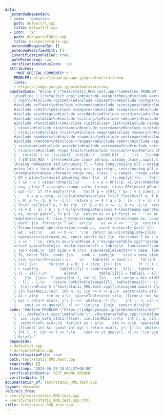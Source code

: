 ```yaml
---
data:
  _extendedDependsOn:
  - icon: ':question:'
    path: default/t.cpp
    title: default/t.cpp
  - icon: ':x:'
    path: ds/sparseTable.cpp
    title: ds/sparseTable.cpp
  _extendedRequiredBy: []
  _extendedVerifiedWith: []
  _isVerificationFailed: true
  _pathExtension: cpp
  _verificationStatusIcon: ':x:'
  attributes:
    '*NOT_SPECIAL_COMMENTS*': ''
    PROBLEM: https://judge.yosupo.jp/problem/staticrmq
    links:
    - https://judge.yosupo.jp/problem/staticrmq
  bundledCode: "#line 1 \"test/static_RMQ.test.cpp\"\n#define PROBLEM \"https://judge.yosupo.jp/problem/staticrmq\"\
    \n\n#line 1 \"default/t.cpp\"\n#include <algorithm>\n#include <array>\n#include\
    \ <bit>\n#include <bitset>\n#include <cassert>\n#include <cctype>\n#include <cfenv>\n\
    #include <cfloat>\n#include <chrono>\n#include <cinttypes>\n#include <climits>\n\
    #include <cmath>\n#include <compare>\n#include <complex>\n#include <concepts>\n\
    #include <cstdarg>\n#include <cstddef>\n#include <cstdint>\n#include <cstdio>\n\
    #include <cstdlib>\n#include <cstring>\n#include <deque>\n#include <fstream>\n\
    #include <functional>\n#include <initializer_list>\n#include <iomanip>\n#include\
    \ <ios>\n#include <iostream>\n#include <istream>\n#include <iterator>\n#include\
    \ <limits>\n#include <list>\n#include <map>\n#include <memory>\n#include <new>\n\
    #include <numbers>\n#include <numeric>\n#include <ostream>\n#include <queue>\n\
    #include <random>\n#include <ranges>\n#include <set>\n#include <span>\n#include\
    \ <sstream>\n#include <stack>\n#include <streambuf>\n#include <string>\n#include\
    \ <tuple>\n#include <type_traits>\n#include <variant>\n\n#define INT128_MAX (__int128)(((unsigned\
    \ __int128) 1 << ((sizeof(__int128) * __CHAR_BIT__) - 1)) - 1)\n#define INT128_MIN\
    \ (-INT128_MAX - 1)\n\n#define clock chrono::steady_clock::now().time_since_epoch().count()\n\
    \nusing namespace std;\n\nusing ll = long long;\nusing ull = unsigned long long;\n\
    using ldb = long double;\nusing pii = pair<int, int>;\nusing pll = pair<ll, ll>;\n\
    \ntemplate<ranges::forward_range rng, class T = ranges::range_value_t<rng>, class\
    \ OP = plus<T>>\nvoid pSum(rng &&v) {\n  if (!v.empty())\n    for(T p = v[0];\
    \ T &x : v | views::drop(1))\n      x = p = OP()(p, x);\n}\ntemplate<ranges::forward_range\
    \ rng, class T = ranges::range_value_t<rng>, class OP>\nvoid pSum(rng &&v, OP\
    \ op) {\n  if (!v.empty())\n    for(T p = v[0]; T &x : v | views::drop(1))\n \
    \     x = p = op(p, x);\n}\ntemplate<class T>\nT floorDiv(T a, T b) {\n  if (b\
    \ < 0) a *= -1, b *= -1;\n  return a >= 0 ? a / b : (a - b + 1) / b;\n}\ntemplate<class\
    \ T>\nT ceilDiv(T a, T b) {\n  if (b < 0) a *= -1, b *= -1;\n  return a >= 0 ?\
    \ (a + b - 1) / b : a / b;\n}\ntemplate<class T>\nostream& operator<<(ostream&\
    \ os, const pair<T, T> pr) {\n  return os << pr.first << ' ' << pr.second;\n}\n\
    template<class T, size_t N>\nostream& operator<<(ostream& os, const array<T, N>\
    \ &arr) {\n  for(const T &X : arr)\n    os << X << ' ';\n  return os;\n}\ntemplate<class\
    \ T>\nostream& operator<<(ostream& os, const vector<T> &vec) {\n  for(const T\
    \ &X : vec)\n    os << X << ' ';\n  return os;\n}\ntemplate<class T>\nostream&\
    \ operator<<(ostream& os, const set<T> &s) {\n  for(const T &x : s)\n    os <<\
    \ x << ' ';\n  return os;\n}\n#line 1 \"ds/sparseTable.cpp\"\ntemplate<class T>\n\
    struct sparseTable{\n  vector<vector<T> > table;\n  function<T(const T&, const\
    \ T&)> comb;\n  int size = 0;\n\n  sparseTable(vector<T> base, function<T(const\
    \ T&, const T&)> _comb) {\n    comb = _comb;\n    size = base.size();\n    table.resize(bit_width((unsigned)size),\
    \ std::vector<T>(size));\n    \n    table[0] = base;\n    for(int i = 1; i < ssize(table);\
    \ i++) {\n      for(int j = 0; j < size; j++) {\n        if (j + (1 << (i - 1))\
    \ < size)\n          table[i][j] = comb(table[i - 1][j], table[i - 1][j + (1 <<\
    \ (i - 1))]);\n        else\n          table[i][j] = table[i - 1][j];\n      }\n\
    \    }\n  }\n\n  T query(int l, int r) {\n    int range = bit_width((unsigned)(r\
    \ - l)) - 1;\n    return comb(table[range][l], table[range][r - (1 << range)]);\n\
    \  }\n};\n#line 5 \"test/static_RMQ.test.cpp\"\n\nsigned main() {\n  ios::sync_with_stdio(false),\
    \ cin.tie(NULL);\n\n  int n, q; cin >> n >> q;\n  vector<int> a(n);\n  for(int\
    \ &x : a)\n    cin >> x;\n  sparseTable<int> st(a, [](const int &x, const int\
    \ &y) { return min(x, y); });\n  while(q--) {\n    int l, r; cin >> l >> r;\n\
    \    cout << st.query(l, r) << '\\n';\n  }\n\n  return 0;\n}\n"
  code: "#define PROBLEM \"https://judge.yosupo.jp/problem/staticrmq\"\n\n#include\
    \ \"../default/t.cpp\"\n#include \"../ds/sparseTable.cpp\"\n\nsigned main() {\n\
    \  ios::sync_with_stdio(false), cin.tie(NULL);\n\n  int n, q; cin >> n >> q;\n\
    \  vector<int> a(n);\n  for(int &x : a)\n    cin >> x;\n  sparseTable<int> st(a,\
    \ [](const int &x, const int &y) { return min(x, y); });\n  while(q--) {\n   \
    \ int l, r; cin >> l >> r;\n    cout << st.query(l, r) << '\\n';\n  }\n\n  return\
    \ 0;\n}\n"
  dependsOn:
  - default/t.cpp
  - ds/sparseTable.cpp
  isVerificationFile: true
  path: test/static_RMQ.test.cpp
  requiredBy: []
  timestamp: '2024-06-29 18:02:37+08:00'
  verificationStatus: TEST_WRONG_ANSWER
  verifiedWith: []
documentation_of: test/static_RMQ.test.cpp
layout: document
redirect_from:
- /verify/test/static_RMQ.test.cpp
- /verify/test/static_RMQ.test.cpp.html
title: test/static_RMQ.test.cpp
---
```

